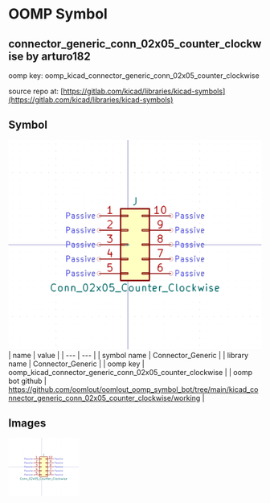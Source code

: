# OOMP Symbol  
## connector_generic_conn_02x05_counter_clockwise  by arturo182  
  
oomp key: oomp_kicad_connector_generic_conn_02x05_counter_clockwise  
  
source repo at: [https://gitlab.com/kicad/libraries/kicad-symbols](https://gitlab.com/kicad/libraries/kicad-symbols)  
## Symbol  
  
[![working.png](working_600.png)](working.png)  
| name | value | 
| --- | --- | 
| symbol name | Connector_Generic | 
| library name | Connector_Generic | 
| oomp key | oomp_kicad_connector_generic_conn_02x05_counter_clockwise | 
| oomp bot github | https://github.com/oomlout/oomlout_oomp_symbol_bot/tree/main/kicad_connector_generic_conn_02x05_counter_clockwise/working | 
## Images  
  
[![working.png](working_140.png)](working.png)  
